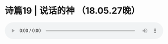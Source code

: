 # 诗篇19 | 说话的神 （18.05.27晚） 

<audio style="width: 100%;" preload="false" controls controlslist="nodownload"><source src="//cdn.wechat.edu.pl/audio/mp3/old/25026.mp3" type="audio/mpeg">Your browser does not support the audio element.</audio>


